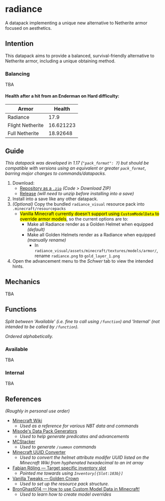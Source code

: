 # radiance

A datapack implementing a unique new alternative to Netherite armor focused on aesthetics.

## Intention

This datapack aims to provide a balanced, survival-friendly alternative to Netherite armor, including a unique obtaining method.

### Balancing
TBA

#### Health after a hit from an Enderman on Hard difficulty:
| Armor            | Health    |
| ---              | ---       |
| Radiance         |      17.9 |
| Flight Netherite | 16.621223 |
| Full Netherite   |  18.92648 |

## Guide
*This datapack was developed in 1.17 (`"pack_format": 7`) but should be compatible with versions using an equivalent or greater `pack_format`, barring major changes to commands/datapacks.*

1. Download:
    - [Repository as a `.zip`](https://github.com/itsschwer/gateways/archive/refs/heads/master.zip) *(Code > Download ZIP)*
    - [Release](https://github.com/itsschwer/gateways/releases) *(will need to unzip before installing into a save)*
2. Install into a save like any other datapack.
3. *(Optional)* Copy the bundled `radiance_visual` resource pack into `.minecraft/resourcepacks`
    - <mark>Vanilla Minecraft currently doesn't support using `CustomModelData` to override armor models</mark>, so the current options are to:
        - Make all Radiance render as a Golden Helmet when equipped *(default)*
        - Make all Golden Helmets render as a Radiance when equipped *(manually rename)*
            - In `radiance_visual/assets/minecraft/textures/models/armor/`, rename `radiance.png` to `gold_layer_1.png`
4. Open the advancement menu to the *Schwer* tab to view the intended hints.

## Mechanics

TBA

## Functions
*Split between 'Available' (i.e. fine to call using `/function`) and 'Internal' (not intended to be called by `/function`).*

*Ordered alphabetically.*

### Available

TBA

### Internal

TBA

## References
*(Roughly in personal use order)*
- [Minecraft Wiki](https://minecraft.fandom.com/wiki/Minecraft_Wiki)
    - *Used as a reference for various NBT data and commands*
- [Misode's Data Pack Generators](https://misode.github.io/)
    - *Used to help generate predicates and advancements*
- [MCStacker](https://mcstacker.net/)
    - *Used to generate `/summon` commands*
- [Minecraft UUID Converter](https://www.soltoder.com/mc-uuid-converter/)
    - *Used to convert the helmet attribute modifer UUID listed on the Minecraft Wiki from hyphenated hexadecimal to an int array*
- [Fabian Röling — Target specific inventory slot](https://gaming.stackexchange.com/questions/313567/how-can-i-test-for-a-player-wearing-specific-armor)
    - *Pointed me towards using `Inventory[{Slot:103b}]`*
- [Vanilla Tweaks — Golden Crown](https://vanillatweaks.net/picker/resource-packs/)
    - *Used to set up the resource pack structure.*
- [BronGhast014 — How to use Custom Model Data in Minecraft!](https://www.youtube.com/watch?v=HrFMdcjonyo)
    - *Used to learn how to create model overrides*
